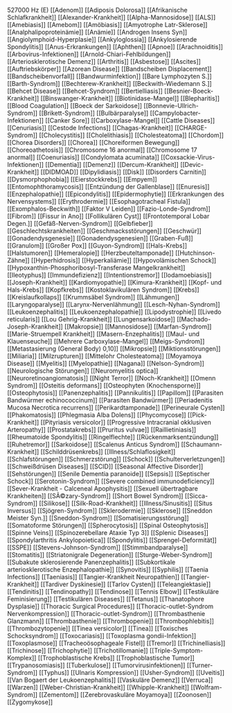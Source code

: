 527000 Hz (E)
[[Adenom]]
[[Adiposis Dolorosa]]
[[Afrikanische Schlafkrankheit]]
[[Alexander-Krankheit]]
[[Alpha-Mannosidose]]
[[ALS]]
[[Amebiasis]]
[[Amebom]]
[[Amöbiasis]]
[[Amyotrophe Latr-Sklerose]]
[[Analphalipoproteinämie]]
[[Anämie]]
[[Androgen Insens Syn]]
[[Angiolymphoid-Hyperplasie]]
[[Ankyloglossia]]
[[Ankylosierende Spondylitis]]
[[Anus-Erkrankungen]]
[[Aphthen]]
[[Apnoe]]
[[Arachnoiditis]]
[[Arbovirus-Infektionen]]
[[Arnold-Chiari-Fehlbildungen]]
[[Arteriosklerotische Demenz]]
[[Arthritis]]
[[Asbestose]]
[[Ascites]]
[[Auftriebskörper]]
[[Azorean Disease]]
[[Bandscheiben Displacement]]
[[Bandscheibenvorfall]]
[[Bandwurminfektion]]
[[Bare Lymphozyten S.]]
[[Barth-Syndrom]]
[[Bechterew-Krankheit]]
[[Beckwith-Wiedemann S.]]
[[Behcet Disease]]
[[Behcet-Syndrom]]
[[Bertielliasis]]
[[Besnier-Boeck-Krankheit]]
[[Binswanger-Krankheit]]
[[Biotinidase-Mangel]]
[[Blepharitis]]
[[Blood Coagulation]]
[[Boeck der Sarkoidose]]
[[Bonnevie-Ullrich-Syndrom]]
[[Brikett-Syndrom]]
[[Bulbärparalyse]]
[[Campylobacter-Infektionen]]
[[Canker Sore]]
[[Carboxylase-Mangel]]
[[Cattle Diseases]]
[[Cenuriasis]]
[[Cestode Infections]]
[[Chagas-Krankheit]]
[[CHARGE-Syndrom]]
[[Cholecystitis]]
[[Cholelithiasis]]
[[Cholesteatoma]]
[[Chordom]]
[[Chorea Disorders]]
[[Chorea]]
[[Choreiformen Bewegung]]
[[Choreoathetosis]]
[[Chromosome 16 anormal]]
[[Chromosome 17 anormal]]
[[Coenuriasis]]
[[Condylomata acuminata]]
[[Coxsackie-Virus-Infektionen]]
[[Dementia]]
[[Demenz]]
[[Dercum-Krankheit]]
[[Devic-Krankheit]]
[[DIDMOAD]]
[[Dipylidiasis]]
[[Disk]]
[[Disorders Carnitin]]
[[Dysmorphophobia]]
[[Eierstockkrebs]]
[[Empyem]]
[[Entomophthoramycosis]]
[[Entzündung der Gallenblase]]
[[Enuresis]]
[[Enzephalopathie]]
[[Epicondylitis]]
[[Epidermophytie]]
[[Erkrankungen des Nervensystems]]
[[Erythrodermie]]
[[Esophagotracheal Fistula]]
[[Exomphalos-Beckwith]]
[[Faktor V Leiden]]
[[Fazio-Londe-Syndrom]]
[[Fibrom]]
[[Fissur in Ano]]
[[Follikulären Cyst]]
[[Frontotemporal Lobar Degen.]]
[[Gefäß-Nerven-Syndrom]]
[[Gelbfieber]]
[[Geschlechtskrankheiten]]
[[Geschmacksstörungen]]
[[Geschwür]]
[[Gonadendysgenesie]]
[[Gonadendysgenesien]]
[[Graben-Fuß]]
[[Granulom]]
[[Großer Pox]]
[[Guyon-Syndrom]]
[[Hals-Krebs]]
[[Halstumoren]]
[[Hemeralopie]]
[[Herzbeuteltamponade]]
[[Hutchinson-Zähne]]
[[Hyperhidrosis]]
[[Hyperkaliämie]]
[[Hypovolämischen Schock]]
[[Hypoxanthin-Phosphoribosyl-Transferase Mangelkrankheit]]
[[Ileotyphus]]
[[Immundefizienz]]
[[Intentionstremor]]
[[Iodamoebiasis]]
[[Joseph-Krankheit]]
[[Kardiomyopathie]]
[[Kimura-Krankheit]]
[[Kopf- und Hals-Krebs]]
[[Kopfkrebs]]
[[Kostoklavikulären Syndrom]]
[[Krebs]]
[[Kreislaufkollaps]]
[[Krummsäbel Syndrom]]
[[Lähmungen]]
[[Laryngoparalyse]]
[[Larynx-Nervenlähmung]]
[[Lesch-Nyhan-Syndrom]]
[[Leukoenzephalitis]]
[[Leukoenzephalopathie]]
[[Lipodystrophie]]
[[Livedo reticularis]]
[[Lou Gehrig-Krankheit]]
[[Lungensarkoidose]]
[[Machado-Joseph-Krankheit]]
[[Makropsie]]
[[Mannosidose]]
[[Marfan-Syndrom]]
[[Marie-Struempell Krankheit]]
[[Masern-Enzephalitis]]
[[Maul- und Klauenseuche]]
[[Mehrere Carboxylase-Mangel]]
[[Meigs-Syndrom]]
[[Metastasierung (General Body) 0,10]]
[[Mikropsie]]
[[Miktionsstörungen]]
[[Miliaria]]
[[Milzrupturen]]
[[Mittelohr Cholesteatoma]]
[[Moyamoya Disease]]
[[Myelitis]]
[[Myelopathie]]
[[Nagana]]
[[Nelson-Syndrom]]
[[Neurologische Störungen]]
[[Neuromyelitis optica]]
[[Neuroretinoangiomatosis]]
[[Night Terror]]
[[Noch-Krankheit]]
[[Omenn Syndrom]]
[[Osteitis deformans]]
[[Osteophyten (Knochensporne)]]
[[Osteophytosis]]
[[Panenzephalitis]]
[[Pannikulitis]]
[[Papillom]]
[[Parasiten Bandwürmer echinococcinum]]
[[Parasiten Bandwürmer]]
[[Periadenitis Mucosa Necrotica recurrens]]
[[Perikardtamponade]]
[[Perineurale Cysten]]
[[Phakomatosis]]
[[Phlegmasia Alba Dolens]]
[[Phycomycose]]
[[Pick-Krankheit]]
[[Pityriasis versicolor]]
[[Progressive Intracranial okklusiven Arteropathy]]
[[Prostatakrebs]]
[[Pruritus vulvae]]
[[Raillietiniasis]]
[[Rheumatoide Spondylitis]]
[[Ringelflechte]]
[[Rückenmarksentzündung]]
[[Ruhetremor]]
[[Sarkoidose]]
[[Scalenus Anticus Syndrom]]
[[Schaumann-Krankheit]]
[[Schilddrüsenkrebs]]
[[Illness/Schlaflosigkeit]]
[[Schlafstörungen]]
[[Schmerzstörung]]
[[Schock]]
[[Schulterverletzungen]]
[[Schweißdrüsen Diseases]]
[[SCID]]
[[Seasonal Affective Disorder]]
[[Sehstörungen]]
[[Senile Dementia paranoide]]
[[Sepsis]]
[[Septischer Schock]]
[[Serotonin-Syndrom]]
[[Severe combined immunodeficiency]]
[[Sever-Krankheit - Calceneal Apophysitis]]
[[Sexuell übertragbare Krankheiten]]
[[SÃ©zary-Syndrom]]
[[Short Bowel Syndrom]]
[[Sicca-Syndrom]]
[[Silikose]]
[[Silk-Road-Krankheit]]
[[Illness/Sinusitis]]
[[Situs Inversus]]
[[Sjögren-Syndrom]]
[[Sklerodermie]]
[[Sklerose]]
[[Sneddon Meister Syn.]]
[[Sneddon-Syndrom]]
[[Somatisierungsstörung]]
[[Somatoforme Störungen]]
[[Spherocytosis]]
[[Spinal Osteophytosis]]
[[Spinne Veins]]
[[Spinozerebellare Ataxie Typ 3]]
[[Splenic Diseases]]
[[Spondylarthritis Ankylopoietica]]
[[Spondylitis]]
[[Sprengel-Deformität]]
[[SSPE]]
[[Stevens-Johnson-Syndrom]]
[[Stimmbandparalyse]]
[[Stomatitis]]
[[Striatonigrale Degeneration]]
[[Sturge-Weber-Syndrom]]
[[Subakute sklerosierende Panenzephalitis]]
[[Subkortikale arteriosklerotische Enzephalopathie]]
[[Synovitis]]
[[Syphilis]]
[[Taenia Infections]]
[[Taeniasis]]
[[Tangier-Krankheit Neuropathien]]
[[Tangier-Krankheit]]
[[Tardiver Dyskinesie]]
[[Tarlov Cysten]]
[[Teleangiektasie]]
[[Tendinitis]]
[[Tendinopathy]]
[[Tendinose]]
[[Tennis Elbow]]
[[Testikuläre Feminisierung]]
[[Testikulären Diseases]]
[[Tetanus]]
[[Thanatophore Dysplasie]]
[[Thoracic Surgical Procedures]]
[[Thoracic-outlet-Syndrom Nervenkompression]]
[[Thoracic-outlet-Syndrom]]
[[Thrombasthenie Glanzmann]]
[[Thrombasthenie]]
[[Thrombopenie]]
[[Thrombophlebitis]]
[[Thrombozytopenie]]
[[Tinea versicolor]]
[[Tinea]]
[[Toxisches Schocksyndrom]]
[[Toxocariasis]]
[[Toxoplasma gondii-Infektion]]
[[Toxoplasmose]]
[[Tracheoösophageale Fistel]]
[[Tremor]]
[[Trichinelliasis]]
[[Trichinose]]
[[Trichophytie]]
[[Trichotillomanie]]
[[Triple-Symptom-Komplex]]
[[Trophoblastische Krebs]]
[[Trophoblastische Tumor]]
[[Trypanosomiasis]]
[[Tuberkulose]]
[[Tumorvirusinfektionen]]
[[Turner-Syndrom]]
[[Typhus]]
[[Ulnaris Kompression]]
[[Usher-Syndrom]]
[[Uveitis]]
[[Van Bogaert der Leukoenzephalitis]]
[[Vaskuläre Demenz]]
[[Verruca]]
[[Warzen]]
[[Weber-Christian-Krankheit]]
[[Whipple-Krankheit]]
[[Wolfram-Syndrom]]
[[Zementom]]
[[Zerebrovaskuläre Moyamoya]]
[[Zoonosen]]
[[Zygomykose]]